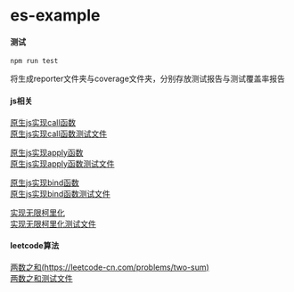 # es-example

#### 测试
```
npm run test
```
将生成reporter文件夹与coverage文件夹，分别存放测试报告与测试覆盖率报告

#### js相关
[原生js实现call函数](./javascript/myCall.js) \
[原生js实现call函数测试文件](./test/javascript/myCall.test.js)

[原生js实现apply函数](./javascript/myApply.js) \
[原生js实现apply函数测试文件](./test/javascript/myApply.test.js)

[原生js实现bind函数](./javascript/myBind.js) \
[原生js实现bind函数测试文件](./test/javascript/myBind.test.js)

[实现无限柯里化](./javascript/currying.js) \
[实现无限柯里化测试文件](./test/javascript/currying.test.js)

#### leetcode算法
[两数之和(https://leetcode-cn.com/problems/two-sum)](./leetcode/twoSum.js) \
[两数之和测试文件](./test/leetcode/twoSum.test.js)

